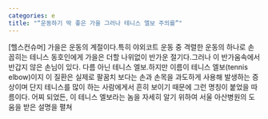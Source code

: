 ```yaml
---
categories: e
title: "“운동하기 딱 좋은 가을 그러나 테니스 엘보 주의를”"
---
```

[헬스컨슈머] 가을은 운동의 계절이다.특히 야외코트 운동 중 격렬한 운동의 하나로 손꼽히는 테니스 동호인에게 가을은 더할 나위없이 반가운 절기다.그러나 이 반가움속에서 반갑지 않은 손님이 있다. 다름 아닌 테니스 엘보.하지만 이름이 테니스 엘보(tennis elbow)이지 이 질환은 실제로 팔꿈치 보다는 손과 손목을 과도하게 사용해 발생하는 증상이며 단지 테니스를 많이 하는 사람에게서 흔히 보이기 때문에 그런 명칭이 붙었을 따름이다. 어찌 되었든, 이 테니스 엘보라는 놈을 자세히 알기 위하여 서울 아산병원의 도움을 받은 설명을 펼쳐